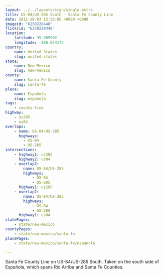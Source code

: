 ```yaml
---
layout: ../../layouts/sign/single.astro
title: US-84/US-285 South - Santa Fe County Line
date: 2011-10-03 15:58:06 +0000 +0000
imageid: "6250228448"
flickrid: "6250228448"
location:
    latitude: 35.985902
    longitude: -106.054172
country:
    name: United States
    slug: united-states
state:
    name: New Mexico
    slug: new-mexico
county:
    name: Santa Fe County
    slug: santa-fe
place:
    name: Española
    slug: espanola
tags:
    - county-line
highway:
    - us285
    - us84
overlaps:
    - name: US-84/US-285
      highways:
        - US-84
        - US-285
intersections:
    - highway1: us285
      highway2: us84
    - overlap2:
        name: US-84/US-285
        highways:
            - US-84
            - US-285
      highway1: us285
    - overlap2:
        name: US-84/US-285
        highways:
            - US-84
            - US-285
      highway1: us84
statePages:
    - state/new-mexico
countyPages:
    - state/new-mexico/santa-fe
placePages:
    - state/new-mexico/santa-fe/espanola

---
```

Santa Fe County Line on US-84/US-285 South.  Taken on the south side of Española, which spans Rio Arriba and Santa Fe Counties.